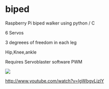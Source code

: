 biped
=====


Raspberry Pi biped walker using python / C

6 Servos

3 degreees of freedom in each leg

Hip,Knee,ankle

Requires Servoblaster software PWM

![](http://img593.imageshack.us/img593/7289/nj0l.jpg)

http://www.youtube.com/watch?v=lgWbgvLjzlY
